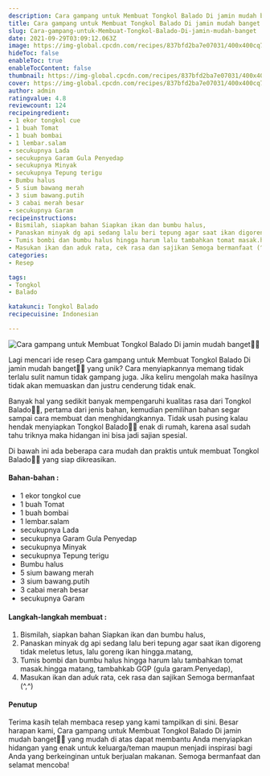 ```yaml
---
description: Cara gampang untuk Membuat Tongkol Balado Di jamin mudah banget"
title: Cara gampang untuk Membuat Tongkol Balado Di jamin mudah banget
slug: Cara-gampang-untuk-Membuat-Tongkol-Balado-Di-jamin-mudah-banget
date: 2021-09-29T03:09:12.063Z
image: https://img-global.cpcdn.com/recipes/837bfd2ba7e07031/400x400cq70/photo.jpg
hideToc: false
enableToc: true
enableTocContent: false
thumbnail: https://img-global.cpcdn.com/recipes/837bfd2ba7e07031/400x400cq70/photo.jpg
cover: https://img-global.cpcdn.com/recipes/837bfd2ba7e07031/400x400cq70/photo.jpg
author: admin
ratingvalue: 4.8
reviewcount: 124
recipeingredient:
- 1 ekor tongkol cue
- 1 buah Tomat
- 1 buah bombai
- 1 lembar.salam
- secukupnya Lada
- secukupnya Garam Gula Penyedap
- secukupnya Minyak
- secukupnya Tepung terigu
- Bumbu halus
- 5 sium bawang merah
- 3 sium bawang.putih
- 3 cabai merah besar
- secukupnya Garam
recipeinstructions:
- Bismilah, siapkan bahan Siapkan ikan dan bumbu halus,
- Panaskan minyak dg api sedang lalu beri tepung agar saat ikan digoreng tidak meletus letus, lalu goreng ikan hingga.matang,
- Tumis bombi dan bumbu halus hingga harum lalu tambahkan tomat masak.hingga matang, tambahkab GGP (gula garam.Penyedap),
- Masukan ikan dan aduk rata, cek rasa dan sajikan Semoga bermanfaat (^,^)
categories:
- Resep

tags:
- Tongkol
- Balado

katakunci: Tongkol Balado
recipecuisine: Indonesian

---
```


![Cara gampang untuk Membuat Tongkol Balado Di jamin mudah banget👩‍🍳](https://img-global.cpcdn.com/recipes/837bfd2ba7e07031/400x400cq70/photo.jpg)

Lagi mencari ide resep Cara gampang untuk Membuat Tongkol Balado Di jamin mudah banget👩‍🍳 yang unik? Cara menyiapkannya memang tidak terlalu sulit namun tidak gampang juga. Jika keliru mengolah maka hasilnya tidak akan memuaskan dan justru cenderung tidak enak.

Banyak hal yang sedikit banyak mempengaruhi kualitas rasa dari Tongkol Balado👩‍🍳, pertama dari jenis bahan, kemudian pemilihan bahan segar sampai cara membuat dan menghidangkannya. Tidak usah pusing kalau hendak menyiapkan Tongkol Balado👩‍🍳 enak di rumah, karena asal sudah tahu triknya maka hidangan ini bisa jadi sajian spesial.

Di bawah ini ada beberapa cara mudah dan praktis untuk membuat Tongkol Balado👩‍🍳 yang siap dikreasikan.

<!--inarticleads1-->

#### Bahan-bahan :

- 1 ekor tongkol cue
- 1 buah Tomat
- 1 buah bombai
- 1 lembar.salam
- secukupnya Lada
- secukupnya Garam Gula Penyedap
- secukupnya Minyak
- secukupnya Tepung terigu
- Bumbu halus
- 5 sium bawang merah
- 3 sium bawang.putih
- 3 cabai merah besar
- secukupnya Garam

<!--inarticleads2-->

#### Langkah-langkah membuat :

1. Bismilah, siapkan bahan Siapkan ikan dan bumbu halus,
1. Panaskan minyak dg api sedang lalu beri tepung agar saat ikan digoreng tidak meletus letus, lalu goreng ikan hingga.matang,
1. Tumis bombi dan bumbu halus hingga harum lalu tambahkan tomat masak.hingga matang, tambahkab GGP (gula garam.Penyedap),
1. Masukan ikan dan aduk rata, cek rasa dan sajikan Semoga bermanfaat (^,^)

#### Penutup

Terima kasih telah membaca resep yang kami tampilkan di sini. Besar harapan kami, Cara gampang untuk Membuat Tongkol Balado Di jamin mudah banget👩‍🍳 yang mudah di atas dapat membantu Anda menyiapkan hidangan yang enak untuk keluarga/teman maupun menjadi inspirasi bagi Anda yang berkeinginan untuk berjualan makanan. Semoga bermanfaat dan selamat mencoba!